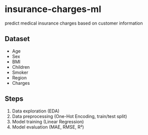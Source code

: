 # insurance-charges-ml
predict medical insurance charges based on customer information
## Dataset
- Age
- Sex
- BMI
- Children
- Smoker
- Region
- Charges

## Steps
1. Data exploration (EDA)
2. Data preprocessing (One-Hot Encoding, train/test split)
3. Model training (Linear Regression)
4. Model evaluation (MAE, RMSE, R²)
